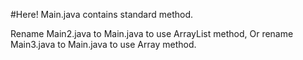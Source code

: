 #Here!
Main.java contains standard method.

Rename Main2.java to Main.java to use ArrayList method,
Or rename Main3.java to Main.java to use Array method.
